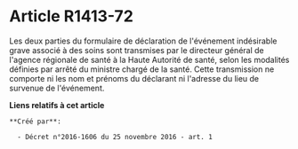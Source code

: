 # Article R1413-72

Les  deux parties du formulaire de déclaration de l'événement indésirable  grave associé à des soins sont transmises par le
directeur général de  l'agence régionale de santé à la Haute Autorité de santé, selon les  modalités définies par arrêté du
ministre chargé de la santé. Cette  transmission ne comporte ni les nom et prénoms du déclarant ni l'adresse  du lieu de
survenue de l'événement.

**Liens relatifs à cet article**

	**Créé par**:

	  - Décret n°2016-1606 du 25 novembre 2016 - art. 1
